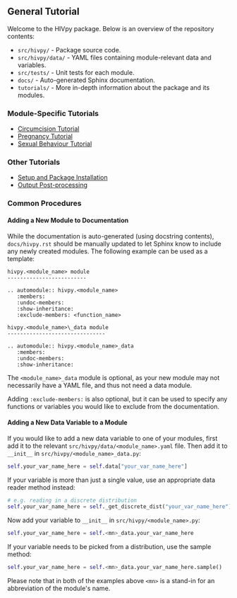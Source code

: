 ## General Tutorial

Welcome to the HIVpy package. Below is an overview of the repository contents:

- `src/hivpy/` - Package source code.
- `src/hivpy/data/` - YAML files containing module-relevant data and variables.
- `src/tests/` - Unit tests for each module.
- `docs/` - Auto-generated Sphinx documentation.
- `tutorials/` - More in-depth information about the package and its modules.

### Module-Specific Tutorials

- [Circumcision Tutorial](circumcision.md)
- [Pregnancy Tutorial](pregnancy.md)
- [Sexual Behaviour Tutorial](sexual_behaviour.md)

### Other Tutorials

- [Setup and Package Installation](setup.md)
- [Output Post-processing](post_processing.md)

### Common Procedures

#### Adding a New Module to Documentation

While the documentation is auto-generated (using docstring contents), `docs/hivpy.rst` should be manually updated to let Sphinx know to include any newly created modules. The following example can be used as a template:
```
hivpy.<module_name> module
-------------------------

.. automodule:: hivpy.<module_name>
   :members:
   :undoc-members:
   :show-inheritance:
   :exclude-members: <function_name>

hivpy.<module_name>\_data module
-------------------------------

.. automodule:: hivpy.<module_name>_data
   :members:
   :undoc-members:
   :show-inheritance:
```
The `<module_name>_data` module is optional, as your new module may not necessarily have a YAML file, and thus not need a data module.

Adding `:exclude-members:` is also optional, but it can be used to specify any functions or variables you would like to exclude from the documentation.

#### Adding a New Data Variable to a Module

If you would like to add a new data variable to one of your modules, first add it to the relevant `src/hivpy/data/<module_name>.yaml` file. Then add it to `__init__` in `src/hivpy/<module_name>_data.py`:
```python
self.your_var_name_here = self.data["your_var_name_here"]
```
If your variable is more than just a single value, use an appropriate data reader method instead:
```python
# e.g. reading in a discrete distribution
self.your_var_name_here = self._get_discrete_dist("your_var_name_here")
```
Now add your variable to `__init__` in `src/hivpy/<module_name>.py`:
```python
self.your_var_name_here = self.<mn>_data.your_var_name_here
```
If your variable needs to be picked from a distribution, use the sample method:
```python
self.your_var_name_here = self.<mn>_data.your_var_name_here.sample()
```
Please note that in both of the examples above `<mn>` is a stand-in for an abbreviation of the module's name.
